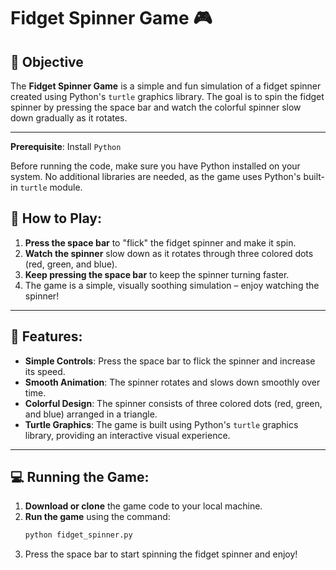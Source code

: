 # Fidget Spinner Game 🎮

## 🎯 Objective

The **Fidget Spinner Game** is a simple and fun simulation of a fidget spinner created using Python's `turtle` graphics library. The goal is to spin the fidget spinner by pressing the space bar and watch the colorful spinner slow down gradually as it rotates.

---

**Prerequisite**: Install `Python`

Before running the code, make sure you have Python installed on your system. No additional libraries are needed, as the game uses Python's built-in `turtle` module.

## 🚀 How to Play:

1. **Press the space bar** to "flick" the fidget spinner and make it spin.
2. **Watch the spinner** slow down as it rotates through three colored dots (red, green, and blue).
3. **Keep pressing the space bar** to keep the spinner turning faster.
4. The game is a simple, visually soothing simulation – enjoy watching the spinner!

---

## 📝 Features:

- **Simple Controls**: Press the space bar to flick the spinner and increase its speed.
- **Smooth Animation**: The spinner rotates and slows down smoothly over time.
- **Colorful Design**: The spinner consists of three colored dots (red, green, and blue) arranged in a triangle.
- **Turtle Graphics**: The game is built using Python's `turtle` graphics library, providing an interactive visual experience.

---

## 💻 Running the Game:

1. **Download or clone** the game code to your local machine.
2. **Run the game** using the command:
   ```bash
   python fidget_spinner.py
   ```
3. Press the space bar to start spinning the fidget spinner and enjoy!
